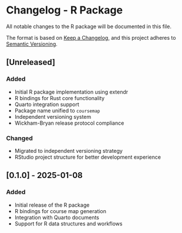 # Changelog - R Package

All notable changes to the R package will be documented in this file.

The format is based on [Keep a Changelog](https://keepachangelog.com/en/1.0.0/),
and this project adheres to [Semantic Versioning](https://semver.org/spec/v2.0.0.html).

## [Unreleased]

### Added
- Initial R package implementation using extendr
- R bindings for Rust core functionality
- Quarto integration support
- Package name unified to `coursemap`
- Independent versioning system
- Wickham-Bryan release protocol compliance

### Changed
- Migrated to independent versioning strategy
- RStudio project structure for better development experience

## [0.1.0] - 2025-01-08

### Added
- Initial release of the R package
- R bindings for course map generation
- Integration with Quarto documents
- Support for R data structures and workflows
